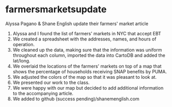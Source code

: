 # farmersmarketsupdate
Alyssa Pagano &amp; Shane English update their farmers' market article

1. Alyssa and I found the list of farmers' markets in NYC that accept EBT
2. We created a spreadsheet with the addresses, names, and hours of operation.
3. We cleaned up the data, making sure that the information was uniform throughout each column, imported the data into CartoDB and added the lat/long.
4. We overlaid the locations of the farmers' markets on top of a map that shows the percentage of households receiving SNAP benefits by PUMA.
5. We adjusted the colors of the map so that it was pleasant to look at. 
6. We presented our work to the class. 
7.  We were happy with our map but decided to add additional information to the accompanying article.
8. We added to github (success pending)/shanemenglish.com
